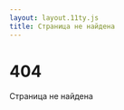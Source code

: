 ```yaml
---
layout: layout.11ty.js
title: Страница не найдена
---
```


<h1 className="h1">404</h1>

<p>Страница не найдена</p>
